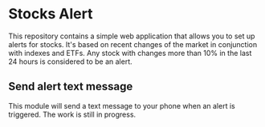 # Stocks Alert

This repository contains a simple web application that allows you to set up alerts for stocks. It's based on recent changes of the market in conjunction with indexes and ETFs. Any stock with changes more than 10% in the last 24 hours is considered to be an alert.

## Send alert text message

This module will send a text message to your phone when an alert is triggered. The work is still in progress.
